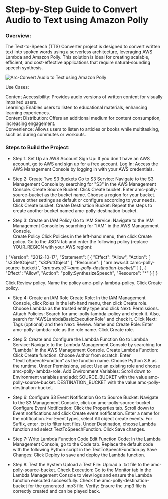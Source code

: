 # Step-by-Step Guide to Convert Audio to Text using Amazon Polly


### Overview:

The Text-to-Speech (TTS) Converter project is designed to convert written text into spoken words using a serverless architecture, leveraging AWS Lambda and Amazon Polly. This solution is ideal for creating scalable, efficient, and cost-effective applications that require natural-sounding speech synthesis.

![Arc-Convert Audio to Text using Amazon Polly](https://github.com/user-attachments/assets/2c2e03bf-0534-4e65-a3f6-758c54361b97)

Use Cases: 

Content Accessibility: Provides audio versions of written content for visually impaired users. \
Learning: Enables users to listen to educational materials, enhancing learning experiences. \
Content Distribution: Offers 
an additional medium for content consumption, increasing engagement. \
Convenience: Allows users to listen to articles or books while multitasking, such as during commutes or workouts. 





### Steps to Build the Project:

* Step 1: Set Up an AWS Account
  Sign Up: If you don't have an AWS account, go to AWS and sign up for a free account.
  Log In: Access the AWS Management Console by logging in with your AWS credentials.

* Step 2: Create Two S3 Buckets
  Go to S3 Service:
  Navigate to the S3 Management Console by searching for "S3" in the AWS Management Console.
  Create Source Bucket:
  Click Create bucket.
  Enter amc-polly-source-bucket as the bucket name.
  Choose a region for your bucket.
 Leave other settings as default or configure according to your needs.
 Click Create bucket.
 Create Destination Bucket:
 Repeat the steps to create another bucket named amc-polly-destination-bucket.


* Step 3: Create an IAM Policy
  Go to IAM Service:
  Navigate to the IAM Management Console by searching for "IAM" in the AWS Management Console. \
  Create Policy
  Click Policies in the left-hand menu, then click Create policy.
  Go to the JSON tab and enter the following policy (replace YOUR_REGION with your AWS region):

{
  "Version": "2012-10-17",
  "Statement": [
    {
      "Effect": "Allow",
      "Action": [
        "s3:GetObject",
        "s3:PutObject"
      ],
      "Resource": [
        "arn:aws:s3:::amc-polly-source-bucket/*",
        "arn:aws:s3:::amc-polly-destination-bucket/*"
      ]
    },
    {
      "Effect": "Allow",
      "Action": "polly:SynthesizeSpeech",
      "Resource": "*"
    }
  ]
}

   Click Review policy.
   Name the policy amc-polly-lambda-policy.
   Click Create policy.


* Step 4: Create an IAM Role
  Create Role:
  In the IAM Management Console, click Roles in the left-hand menu, then click Create role.
  Choose Lambda as the trusted entity type and click Next: Permissions.
  Attach Policies:
  Search for amc-polly-lambda-policy and check it.
  Also, search for “AWSLambdaBasicExecutionRole” and check it.
  Click Next: Tags (optional) and then Next: Review.
  Name and Create Role:
  Enter amc-polly-lambda-role as the role name.
  Click Create role.


* Step 5: Create and Configure the Lambda Function
  Go to Lambda Service:
  Navigate to the Lambda Management Console by searching for "Lambda" in the AWS Management Console.
  Create Lambda Function:
  Click Create function.
  Choose Author from scratch.
  Enter “TextToSpeechFunction” as the function name.
  Choose Python 3.8 as the runtime.
  Under Permissions, select Use an existing role and choose amc-polly-lambda-role.
  Add Environment Variables:
  Scroll down to Environment variables and add:
  SOURCE_BUCKET with the value amc-polly-source-bucket.
  DESTINATION_BUCKET with the value amc-polly-destination-bucket.


* Step 6: Configure S3 Event Notification
  Go to Source Bucket:
  Navigate to the S3 Management Console, click on amc-polly-source-bucket.
  Configure Event Notification:
  Click the Properties tab. 
  Scroll down to Event notifications and click Create event notification.
  Enter a name for the notification.
  For Event types, select All object create events.
  For Suffix, enter .txt to filter text files.
  Under Destination, choose Lambda function and select TextToSpeechFunction.
  Click Save changes.

* Step 7: Write Lambda Function Code
  Edit Function Code:
  In the Lambda Management Console, go to the Code tab.
  Replace the default code with the following Python script in the TextToSpeechFunction.py
  Save Changes:
  Click Deploy to save and deploy the Lambda function.


* Step 8: Test the System
  Upload a Test File:
  Upload a .txt file to the amc-polly-source-bucket.
  Check Execution:
  Go to the Monitor tab in the Lambda Management Console to view logs and ensure the Lambda function executed successfully.
  Check the amc-polly-destination-bucket for the generated .mp3 file.
  Verify:
  Ensure the .mp3 file is correctly created and can be played back.




